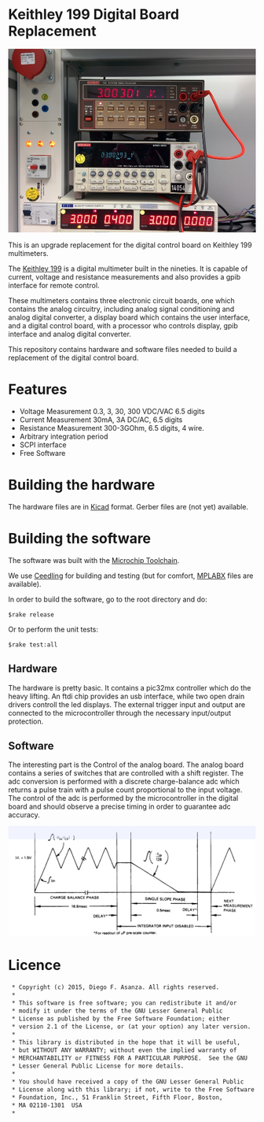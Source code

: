 # Keithley 199 Digital Board Replacement

![keithley 199](doc/img/K199.jpg)

This is an upgrade replacement for the digital control board on Keithley 199 multimeters.

The [Keithley 199](doc/k199_op_maint.pdf) is a digital multimeter built in the nineties. It is capable of current, voltage and resistance measurements and also provides a gpib interface for remote control.

These multimeters contains three electronic circuit boards, one which contains the analog circuitry, including analog signal conditioning and analog digital converter, a display board which contains the user interface, and a digital control board, with a processor who controls display, gpib interface and analog digital converter.

This repository contains hardware and software files needed to build a replacement of the digital control board.

# Features
- Voltage Measurement 0.3, 3, 30, 300 VDC/VAC 6.5 digits
- Current Measurement 30mA, 3A DC/AC,  6.5 digits
- Resistance Measurement 300-3GOhm, 6.5 digits, 4 wire.
- Arbitrary integration period
- SCPI interface
- Free Software



# Building the hardware 

The hardware files are in [Kicad](http://kicad-pcb.org/) format. Gerber files are (not yet) available.

# Building the software

The software was built with the [Microchip Toolchain](http://www.microchip.com/mplab/compilers). 

We use [Ceedling](http://www.throwtheswitch.org/ceedling/) for building and testing (but for comfort, [MPLABX](http://www.microchip.com/mplab/mplab-x-ide) files are available). 

In order to build the software, go to the root directory and do:

```
$rake release

```
Or to perform the unit tests:
```
$rake test:all
```


## Hardware

The hardware is pretty basic. It contains a pic32mx controller which do the heavy lifting. An ftdi chip provides an usb interface, while two open drain drivers controll the led displays. The external trigger input and output are connected to the microcontroller through the necessary input/output protection.

## Software 

The interesting part is the Control of the analog board. The analog board contains a series of switches that are controlled with a shift register. The adc conversion is performed with a discrete charge-balance adc which returns a pulse train with a pulse count proportional to the input voltage. The control of the adc is performed by the microcontroller in the digital board and should observe a precise timing in order to guarantee adc accuracy.

![charge balance](doc/img/chargebalance.png)


# Licence

```
 * Copyright (c) 2015, Diego F. Asanza. All rights reserved.
 *
 * This software is free software; you can redistribute it and/or
 * modify it under the terms of the GNU Lesser General Public
 * License as published by the Free Software Foundation; either
 * version 2.1 of the License, or (at your option) any later version.
 *
 * This library is distributed in the hope that it will be useful,
 * but WITHOUT ANY WARRANTY; without even the implied warranty of
 * MERCHANTABILITY or FITNESS FOR A PARTICULAR PURPOSE.  See the GNU
 * Lesser General Public License for more details.
 *
 * You should have received a copy of the GNU Lesser General Public
 * License along with this library; if not, write to the Free Software
 * Foundation, Inc., 51 Franklin Street, Fifth Floor, Boston,
 * MA 02110-1301  USA
 *
 ```